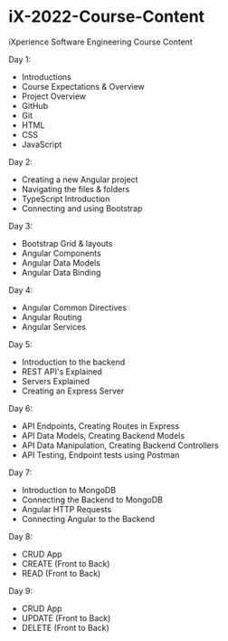 # iX-2022-Course-Content
iXperience Software Engineering Course Content

Day 1: 
 - Introductions
 - Course Expectations & Overview
 - Project Overview
 - GitHub
 - Git
 - HTML
 - CSS
 - JavaScript

Day 2: 
 - Creating a new Angular project 
 - Navigating the files & folders 
 - TypeScript Introduction 
 - Connecting and using Bootstrap 

Day 3: 
 - Bootstrap Grid & layouts 
 - Angular Components 
 - Angular Data Models 
 - Angular Data Binding 

Day 4:
 - Angular Common Directives
 - Angular Routing
 - Angular Services

Day 5:
 - Introduction to the backend
 - REST API's Explained
 - Servers Explained
 - Creating an Express Server

Day 6:
 - API Endpoints, Creating Routes in Express
 - API Data Models, Creating Backend Models
 - API Data Manipulation, Creating Backend Controllers
 - API Testing, Endpoint tests using Postman

Day 7:
 - Introduction to MongoDB
 - Connecting the Backend to MongoDB
 - Angular HTTP Requests
 - Connecting Angular to the Backend

Day 8:
 - CRUD App
 - CREATE (Front to Back)
 - READ (Front to Back)

Day 9:
 - CRUD App
 - UPDATE (Front to Back)
 - DELETE (Front to Back)
